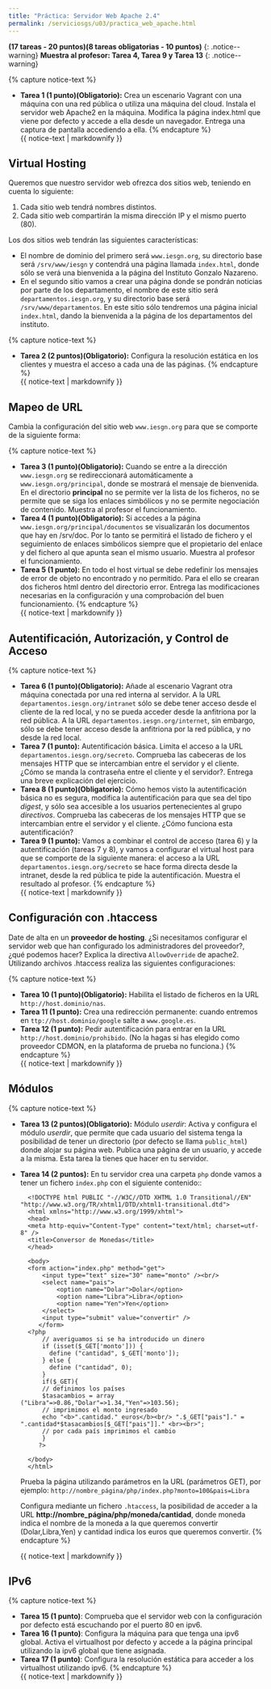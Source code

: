```yaml
---
title: "Práctica: Servidor Web Apache 2.4"
permalink: /serviciosgs/u03/practica_web_apache.html
---
```


**(17 tareas - 20 puntos)(8 tareas obligatorias - 10 puntos)**
{: .notice--warning}
**Muestra al profesor: Tarea 4, Tarea 9 y Tarea 13**
{: .notice--warning}

{% capture notice-text %}
* **Tarea 1 (1 punto)(Obligatorio):** Crea un escenario Vagrant con una máquina con una red pública o utiliza una máquina del cloud. Instala el servidor web Apache2 en la máquina. Modifica la página index.html que viene por defecto y accede a ella desde un navegador. Entrega una captura de pantalla accediendo a ella.
{% endcapture %}<div class="notice--info">{{ notice-text | markdownify }}</div>

## Virtual Hosting

Queremos que nuestro servidor web ofrezca dos sitios web, teniendo en cuenta lo siguiente:

1. Cada sitio web tendrá nombres distintos.
2. Cada sitio web compartirán la misma dirección IP y el mismo puerto (80).

Los dos sitios web tendrán las siguientes características:

* El nombre de dominio del primero será ``www.iesgn.org``, su directorio base será ``/srv/www/iesgn`` y contendrá una página llamada ``index.html``, donde sólo se verá una bienvenida a la página del Instituto Gonzalo Nazareno.
* En el segundo sitio vamos a crear una página donde se pondrán noticias por parte de los departamento, el nombre de este sitio será ``departamentos.iesgn.org``, y su directorio base será ``/srv/www/departamentos``. En este sitio sólo tendremos una página inicial ``index.html``, dando la bienvenida a la página de los departamentos del instituto.

{% capture notice-text %}
* **Tarea 2 (2 puntos)(Obligatorio):** Configura la resolución estática en los clientes y muestra el acceso a cada una de las páginas.
{% endcapture %}<div class="notice--info">{{ notice-text | markdownify }}</div>

## Mapeo de URL

Cambia la configuración del sitio web ``www.iesgn.org`` para que se comporte de la siguiente forma:

{% capture notice-text %}
* **Tarea 3 (1 punto)(Obligatorio):** Cuando se entre a la dirección ``www.iesgn.org`` se redireccionará automáticamente a ``www.iesgn.org/principal``, donde se mostrará el mensaje de bienvenida. En el directorio **principal** no se permite ver la lista de los ficheros, no se permite que se siga los enlaces simbólicos y no se permite negociación de contenido. Muestra al profesor el funcionamiento.
* **Tarea 4 (1 punto)(Obligatorio):** Si accedes a la página ``www.iesgn.org/principal/documentos`` se visualizarán los documentos que hay en /srv/doc. Por lo tanto se permitirá el listado de fichero y el seguimiento de enlaces simbólicos siempre que el propietario del enlace y del fichero al que apunta sean el mismo usuario. Muestra al profesor el funcionamiento.
* **Tarea 5 (1 punto):** En todo el host virtual se debe redefinir los mensajes de error de objeto no encontrado y no permitido. Para el ello se crearan dos ficheros html dentro del directorio error. Entrega las modificaciones necesarias en la configuración y una comprobación del buen funcionamiento.
{% endcapture %}<div class="notice--info">{{ notice-text | markdownify }}</div>


## Autentificación, Autorización, y Control de Acceso

{% capture notice-text %}
* **Tarea 6 (1 punto)(Obligatorio):** Añade al escenario Vagrant otra máquina conectada por una red interna al servidor. A la URL ``departamentos.iesgn.org/intranet`` sólo se debe tener acceso desde el cliente de la red local, y no se pueda acceder desde la anfitriona por la red pública. A la URL ``departamentos.iesgn.org/internet``, sin embargo, sólo se debe tener acceso desde la anfitriona por la red pública, y no desde la red local.
* **Tarea 7 (1 punto):** Autentificación básica. Limita el acceso a la URL ``departamentos.iesgn.org/secreto``. Comprueba las cabeceras de los mensajes HTTP que se intercambian entre el servidor y el cliente. ¿Cómo se manda la contraseña entre el cliente y el servidor?. Entrega una breve explicación del ejercicio.
* **Tarea 8 (1 punto)(Obligatorio):** Cómo hemos visto la autentificación básica no es segura, modifica la autentificación para que sea del tipo *digest*, y sólo sea accesible a los usuarios pertenecientes al grupo *directivos*. Comprueba las cabeceras de los mensajes HTTP que se intercambian entre el servidor y el cliente. ¿Cómo funciona esta autentificación?
* **Tarea 9 (1 punto):** Vamos a combinar el control de acceso (tarea 6) y la autentificación (tareas 7 y 8), y vamos a configurar el virtual host para que se comporte de la siguiente manera: el acceso a la URL ``departamentos.iesgn.org/secreto`` se hace forma directa desde la intranet, desde la red pública te pide la autentificación. Muestra el resultado al profesor.
{% endcapture %}<div class="notice--info">{{ notice-text | markdownify }}</div>

## Configuración con .htaccess

Date de alta en un **proveedor de hosting**. ¿Si necesitamos configurar el servidor web que han configurado los administradores del proveedor?, ¿qué podemos hacer? Explica la directiva ``AllowOverride`` de apache2. Utilizando archivos .htaccess realiza las siguientes configuraciones:

{% capture notice-text %}
* **Tarea 10 (1 punto)(Obligatorio):** Habilita el listado de ficheros en la URL  ``http://host.dominio/nas``.
* **Tarea 11 (1 punto):** Crea una redirección permanente: cuando entremos en ``ttp://host.dominio/google`` salte a ``www.google.es``.
* **Tarea 12 (1 punto):** Pedir autentificación para entrar en la URL ``http://host.dominio/prohibido``. (No la hagas si has elegido como proveedor CDMON, en la plataforma de prueba no funciona.)
{% endcapture %}<div class="notice--info">{{ notice-text | markdownify }}</div>

## Módulos

{% capture notice-text %}
* **Tarea 13 (2 puntos)(Obligatorio):** Módulo *userdir*: Activa y configura el módulo *userdir*, que permite que cada usuario del sistema tenga la posibilidad de tener un directorio (por defecto se llama ``public_html``) donde alojar su página web. Publica una página de un usuario, y accede a la misma. Esta tarea la tienes que hacer en tu servidor.
* **Tarea 14 (2 puntos):** En tu servidor crea una carpeta ``php`` donde vamos a tener un fichero ``index.php`` con el siguiente contenido::

		<!DOCTYPE html PUBLIC "-//W3C//DTD XHTML 1.0 Transitional//EN" "http://www.w3.org/TR/xhtml1/DTD/xhtml1-transitional.dtd">
		<html xmlns="http://www.w3.org/1999/xhtml">
		<head>
		<meta http-equiv="Content-Type" content="text/html; charset=utf-8" />
		<title>Conversor de Monedas</title>
		</head>

		<body>
		<form action="index.php" method="get">
		   	<input type="text" size="30" name="monto" /><br/>
			<select name="pais">
				<option name="Dolar">Dolar</option>
				<option name="Libra">Libra</option>
				<option name="Yen">Yen</option>
			</select>
		    <input type="submit" value="convertir" />
		   </form>
		<?php
			// averiguamos si se ha introducido un dinero
			if (isset($_GET['monto'])) {
			  define ("cantidad", $_GET['monto']);
			} else {
		 	  define ("cantidad", 0);
			}
			if($_GET){
			// definimos los países
			$tasacambios = array ("Libra"=>0.86,"Dolar"=>1.34,"Yen"=>103.56);
			// imprimimos el monto ingresado
			echo "<b>".cantidad." euros</b><br/> ".$_GET["pais"]." = ".cantidad*$tasacambios[$_GET["pais"]]." <br><br>";
			// por cada país imprimimos el cambio
			}
		   ?>

		</body>
		</html>

	Prueba la página utilizando parámetros en la URL (parámetros GET), por ejemplo: ``http://nombre_página/php/index.php?monto=100&pais=Libra``

	Configura mediante un fichero ``.htaccess``, la posibilidad de acceder a la URL **http://nombre_página/php/moneda/cantidad**, donde moneda indica el nombre de la moneda a la que queremos convertir (Dolar,Libra,Yen) y cantidad indica los euros que queremos convertir.
{% endcapture %}<div class="notice--info">{{ notice-text | markdownify }}</div>

## IPv6

{% capture notice-text %}
* **Tarea 15 (1 punto)**: Comprueba que el servidor web con la configuración por defecto está escuchando por el puerto 80 en ipv6.
* **Tarea 16 (1 punto)**: Configura la máquina para que tenga una ipv6 global. Activa el virtualhost por defecto y accede a la página principal utilizando la ipv6 global que tiene asignada.
* **Tarea 17 (1 punto)**: Configura la resolución estática para acceder a los virtualhost utilizando ipv6.
{% endcapture %}<div class="notice--info">{{ notice-text | markdownify }}</div>